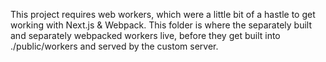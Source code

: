 This project requires web workers, which were a little bit of a hastle to get working with Next.js & Webpack. This folder is where the separately built and separately webpacked workers live, before they get built into ./public/workers and served by the custom server.

